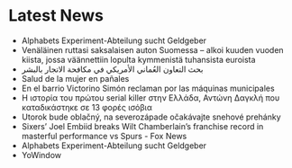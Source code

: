 # Latest News
-  Alphabets Experiment-Abteilung sucht Geldgeber
-  Venäläinen ruttasi saksalaisen auton Suomessa – alkoi kuuden vuoden kiista, jossa väännettiin lopulta kymmenistä tuhansista euroista
-  بحث التعاون العُماني الأمريكي في مكافحة الاتجار بالبشر
-  Salud de la mujer en pañales
-  En el barrio Victorino Simón reclaman por las máquinas municipales
-  Η ιστορία του πρώτου serial killer στην Ελλάδα, Αντώνη Δαγκλή που καταδικάστηκε σε 13 φορές ισόβια
-  Utorok bude oblačný, na severozápade očakávajte snehové prehánky
-  Sixers’ Joel Embiid breaks Wilt Chamberlain’s franchise record in masterful performance vs Spurs - Fox News
-  Alphabets Experiment-Abteilung sucht Geldgeber
-  YoWindow
